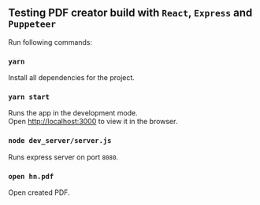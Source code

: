 ## Testing PDF creator build with `React`, `Express` and `Puppeteer`

Run following commands:

### `yarn`

Install all dependencies for the project.

### `yarn start`

Runs the app in the development mode.<br />
Open [http://localhost:3000](http://localhost:3000) to view it in the browser.

### `node dev_server/server.js`

Runs express server on port `8080`.

### `open hn.pdf`

Open created PDF.